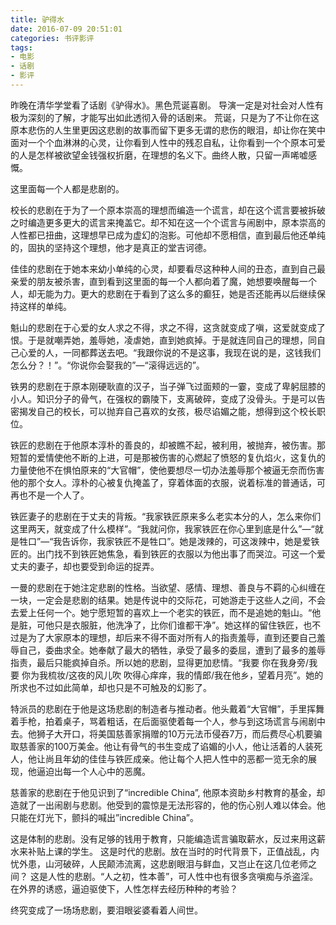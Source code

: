 ```yaml
---
title: 驴得水
date: 2016-07-09 20:51:01
categories: 书评影评
tags:
- 电影
- 话剧
- 影评
---
```


昨晚在清华学堂看了话剧《驴得水》。黑色荒诞喜剧。
导演一定是对社会对人性有极为深刻的了解，才能写出如此透彻入骨的话剧来。
荒诞，只是为了不让你在这原本悲伤的人生里更因这悲剧的故事而留下更多无谓的悲伤的眼泪，却让你在笑中面对一个个血淋淋的心灵，让你看到人性中的残忍自私，让你看到一个个原本可爱的人是怎样被欲望金钱强权折磨，在理想的名义下。曲终人散，只留一声唏嘘感慨。

这里面每一个人都是悲剧的。

校长的悲剧在于为了一个原本崇高的理想而编造一个谎言，却在这个谎言要被拆破之时编造更多更大的谎言来掩盖它。却不知在这一个个谎言与闹剧中，原本崇高的人性都已扭曲，这理想早已成为虚幻的泡影。可他却不愿相信，直到最后他还单纯的，固执的坚持这个理想，他才是真正的堂吉诃德。

佳佳的悲剧在于她本来幼小单纯的心灵，却要看尽这种种人间的丑态，直到自己最亲爱的朋友被杀害，直到看到这里面的每一个人都向着了魔，她想要唤醒每一个人，却无能为力。更大的悲剧在于看到了这么多的癫狂，她是否还能再以后继续保持这样的单纯。

魁山的悲剧在于心爱的女人求之不得，求之不得，这贪就变成了嗔，这爱就变成了恨。于是就嘲弄她，羞辱她，凌虐她，直到她疯掉。于是就连同自己的理想，同自己心爱的人，一同都葬送去吧。“我跟你说的不是这事，我现在说的是，这钱我们怎么分？！”。“你说你会娶我的”—“滚得远远的”。

铁男的悲剧在于原本刚硬耿直的汉子，当子弹飞过面颊的一霎，变成了卑躬屈膝的小人。知识分子的骨气，在强权的霸陵下，支离破碎，变成了没骨头。于是可以告密揭发自己的校长，可以抛弃自己喜欢的女孩，极尽谄媚之能，想得到这个校长职位。

铁匠的悲剧在于他原本淳朴的善良的，却被瞧不起，被利用，被抛弃，被伤害。那短暂的爱情使他不断的上进，可是那被伤害的心燃起了愤怒的复仇焰火，这复仇的力量使他不在惧怕原来的“大官帽”，使他要想尽一切办法羞辱那个被逼无奈而伤害他的那个女人。淳朴的心被复仇掩盖了，穿着体面的衣服，说着标准的普通话，可再也不是一个人了。

铁匠妻子的悲剧在于丈夫的背叛。“我家铁匠原来多么老实本分的人，怎么来你们这里两天，就变成了什么模样”。“我就问你，我家铁匠在你心里到底是什么”—“就是牲口”—“我告诉你，我家铁匠不是牲口”。她是泼辣的，可这泼辣中，她是爱铁匠的。出门找不到铁匠她焦急，看到铁匠的衣服以为他出事了而哭泣。可这一个爱丈夫的妻子，却也要受到命运的捉弄。

一曼的悲剧在于她注定悲剧的性格。当欲望、感情、理想、善良与不羁的心纠缠在一块，一定会是悲剧的结果。她是传说中的交际花，可她游走于这些人之间，不会去爱上任何一个。她宁愿短暂的喜欢上一个老实的铁匠，而不是追她的魁山。“他是脏，可他只是衣服脏，他洗净了，比你们谁都干净”。她这样的留住铁匠，也不过是为了大家原本的理想，却后来不得不面对所有人的指责羞辱，直到还要自己羞辱自己，委曲求全。她奉献了最大的牺牲，承受了最多的委屈，遭到了最多的羞辱指责，最后只能疯掉自杀。所以她的悲剧，显得更加悲情。“我要 你在我身旁/我要 你为我梳妆/这夜的风儿吹 吹得心痒痒，我的情郎/我在他乡，望着月亮”。她的所求也不过如此简单，却也只是不可触及的幻影了。

特派员的悲剧在于他是这场悲剧的制造者与推动者。他头戴着“大官帽”，手里挥舞着手枪，拍着桌子，骂着粗话，在后面驱使着每一个人，参与到这场谎言与闹剧中去。他狮子大开口，将美国慈善家捐赠的10万元法币侵吞7万，而后费尽心机要骗取慈善家的100万美金。他让有骨气的书生变成了谄媚的小人，他让活着的人装死人，他让尚且年幼的佳佳与铁匠成亲。他让每个人把人性中的恶都一览无余的展现，他逼迫出每一个人心中的恶魔。

慈善家的悲剧在于他见识到了“incredible China”, 他原本资助乡村教育的基金，却造就了一出闹剧与悲剧。他受到的震惊是无法形容的，他的伤心别人难以体会。他只能在灯光下，颤抖的喊出”incredible China”。

这是体制的悲剧。没有足够的钱用于教育，只能编造谎言骗取薪水，反过来用这薪水来补贴上课的学生。
这是时代的悲剧。放在当时的时代背景下，正值战乱，内忧外患，山河破碎，人民颠沛流离，这悲剧眼泪与鲜血，又岂止在这几位老师之间？
这是人性的悲剧。“人之初，性本善”，可人性中也有很多贪嗔痴与杀盗淫。在外界的诱惑，逼迫驱使下，人性怎样去经历种种的考验？

终究变成了一场场悲剧，要泪眼娑婆看着人间世。